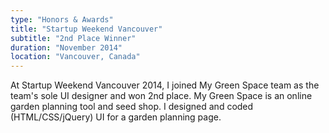 ```yaml
---
type: "Honors & Awards"
title: "Startup Weekend Vancouver"
subtitle: "2nd Place Winner"
duration: "November 2014"
location: "Vancouver, Canada"
---
```


At Startup Weekend Vancouver 2014, I joined My Green Space team as the team's sole UI designer and won 2nd place. My Green Space is an online garden planning tool and seed shop. I designed and coded (HTML/CSS/jQuery) UI for a garden planning page.
